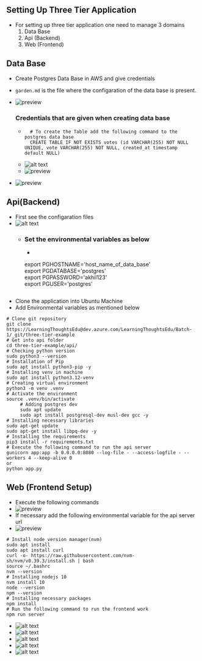 Setting Up Three Tier Application
----------------------------------
* For setting up three tier application one need to manage 3 domains
    1. Data Base
    2. Api (Backend)
    3. Web (Frontend)
## Data Base
* Create Postgres Data Base in AWS and give credentials
* `garden.md` is the file where the configaration of the data base is present.
* ![preview](images/three_tier_application3.png)
    ### Credentials that are given when creating data base
    * ```
        # To create the Table add the following command to the postgres data base
        CREATE TABLE IF NOT EXISTS votes (id VARCHAR(255) NOT NULL UNIQUE, vote VARCHAR(255) NOT NULL, created_at timestamp default NULL)
      ```
    * ![alt text](images/three_tier_application2.png)
    * ![preview](images/three_tier_application1.png)
    
* ![preview](./images/three_tier_application.png)
    
## Api(Backend)
* First see the configaration files
* ![alt text](images/three_tier_application4.png)
  * ### Set the environmental variables as below
    * ```
    export PGHOSTNAME='host_name_of_data_base' \
    export PGDATABASE='postgres' \
    export PGPASSWORD='akhil123' \
    export PGUSER='postgres' 
    ```

* Clone the application into Ubuntu Machine
* Add Environmental variables as mentioned below
```
# Clone git repository
git clone https://LearningThoughtsEdu@dev.azure.com/LearningThoughtsEdu/Batch-1/_git/three-tier-example
# Get into api folder
cd three-tier-example/api/
# Checking python version
sudo python3 --version
# Installation of Pip
sudo apt install python3-pip -y
# Installing venv in machine
sudo apt install python3.12-venv
# Creating virtual environment
python3 -m venv .venv
# Activate the environment
source .venv/bin/activate
     # Adding postgres dev
     sudo apt update
     sudo apt install postgresql-dev musl-dev gcc -y
# Installing necessary libraries
sudo apt-get update
sudo apt-get install libpq-dev -y
# Installing the requirements
pip3 install -r requirements.txt
# Execute the following command to run the api server
gunicorn app:app -b 0.0.0.0:8080 --log-file - --access-logfile - --workers 4 --keep-alive 0
or 
python app.py
```
## Web (Frontend Setup)
* Execute the following commands
* ![preview](images/three_tier_application5.png)
* If necessary add the following environmental variable for the api server url
* ![preview](images/three_tier_application6.png)
```
# Install node version manager(nvm)
sudo apt install
sudo apt install curl
curl -o- https://raw.githubusercontent.com/nvm-sh/nvm/v0.39.3/install.sh | bash 
source ~/.bashrc
nvm --version
# Installing nodejs 10
nvm install 10
node --version
npm --version
# Installing necessary packages
npm install
# Run the following command to run the frontend work
npm run server
```
* ![alt text](images/three_tier_application7.png)
* ![alt text](images/three_tier_application8.png)
* ![alt text](images/three_tier_application9.png)
* ![alt text](images/three_tier_application10.png)
* ![alt text](images/three_tier_application11.png)